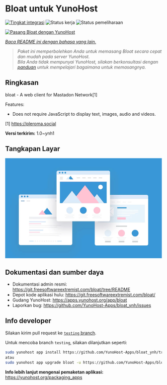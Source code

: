 <!--
N.B.: README ini dibuat secara otomatis oleh <https://github.com/YunoHost/apps/tree/master/tools/readme_generator>
Ini TIDAK boleh diedit dengan tangan.
-->

# Bloat untuk YunoHost

[![Tingkat integrasi](https://dash.yunohost.org/integration/bloat.svg)](https://ci-apps.yunohost.org/ci/apps/bloat/) ![Status kerja](https://ci-apps.yunohost.org/ci/badges/bloat.status.svg) ![Status pemeliharaan](https://ci-apps.yunohost.org/ci/badges/bloat.maintain.svg)

[![Pasang Bloat dengan YunoHost](https://install-app.yunohost.org/install-with-yunohost.svg)](https://install-app.yunohost.org/?app=bloat)

*[Baca README ini dengan bahasa yang lain.](./ALL_README.md)*

> *Paket ini memperbolehkan Anda untuk memasang Bloat secara cepat dan mudah pada server YunoHost.*  
> *Bila Anda tidak mempunyai YunoHost, silakan berkonsultasi dengan [panduan](https://yunohost.org/install) untuk mempelajari bagaimana untuk memasangnya.*

## Ringkasan

bloat - A web client for Mastadon Network[1]

Features:

- Does not require JavaScript to display text, images, audio and videos.

[1] https://pleroma.social


**Versi terkirim:** 1.0~ynh1

## Tangkapan Layar

![Tangkapan Layar pada Bloat](./doc/screenshots/example.jpg)

## Dokumentasi dan sumber daya

- Dokumentasi admin resmi: <https://git.freesoftwareextremist.com/bloat/tree/README>
- Depot kode aplikasi hulu: <https://git.freesoftwareextremist.com/bloat/>
- Gudang YunoHost: <https://apps.yunohost.org/app/bloat>
- Laporkan bug: <https://github.com/YunoHost-Apps/bloat_ynh/issues>

## Info developer

Silakan kirim pull request ke [`testing` branch](https://github.com/YunoHost-Apps/bloat_ynh/tree/testing).

Untuk mencoba branch `testing`, silakan dilanjutkan seperti:

```bash
sudo yunohost app install https://github.com/YunoHost-Apps/bloat_ynh/tree/testing --debug
atau
sudo yunohost app upgrade bloat -u https://github.com/YunoHost-Apps/bloat_ynh/tree/testing --debug
```

**Info lebih lanjut mengenai pemaketan aplikasi:** <https://yunohost.org/packaging_apps>
